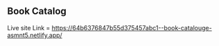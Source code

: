 ## Book Catalog

Live site Link = https://64b6376847b55d375457abc1--book-catalouge-asmnt5.netlify.app/
